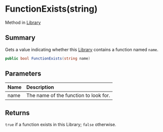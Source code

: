 # FunctionExists(string)

Method in [Library](/api/csharp/yarn.library.md)

## Summary


Gets a value indicating whether this  <a href="yarn.library.md">Library</a>  contains a function named `name`.


```csharp
public bool FunctionExists(string name)
```

## Parameters

|Name|Description|
|:---|:---|
|name|The name of the function to look for.|

## Returns

`true` if a function exists in this Library; `false` otherwise.

